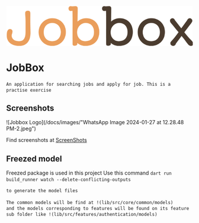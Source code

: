 
![Jobbox Logo](/docs/jobbox_logo.png)
# JobBox
    An application for searching jobs and apply for job. This is a practise exercise

## Screenshots

![Jobbox Logo](/docs/images/"WhatsApp Image 2024-01-27 at 12.28.48 PM-2.jpeg")

Find screenshots at [ScreenShots](./docs/images)


## Freezed model
Freezed package is used in this project
Use this command
    `dart run build_runner watch --delete-conflicting-outputs`

    to generate the model files

    The common models will be find at !(lib/src/core/common/models)
    and the models corresponding to features will be found on its feature sub folder like !(lib/src/features/authentication/models)


